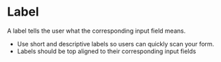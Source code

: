 # Label

A label tells the user what the corresponding input field means.

* Use short and descriptive labels so users can quickly scan your form.
* Labels should be top aligned to their corresponding input fields

